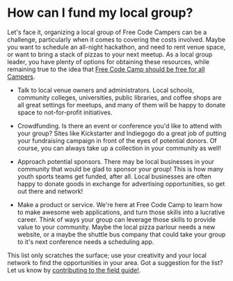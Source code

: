 # How can I fund my local group?

Let's face it, organizing a local group of Free Code Campers can be a challenge, particularly when it comes to covering the costs involved. Maybe you want to schedule an all-night hackathon, and need to rent venue space, or want to bring a stack of pizzas to your next meetup. As a local group leader, you have plenty of options for obtaining these resources, while remaining true to the idea that [Free Code Camp should be free for all Campers](http://www.freecodecamp.com/field-guide/if-free-code-camp-is-free,-how-does-it-make-money).

- Talk to local venue owners and administrators. Local schools, community colleges, universities, public libraries, and coffee shops are all great settings for meetups, and many of them will be happy to donate space to not-for-profit initiatives.

- Crowdfunding. Is there an event or conference you'd like to attend with your group? Sites like Kickstarter and Indiegogo do a great job of putting your fundraising campaign in front of the eyes of potential donors. Of course, you can always take up a collection in your community as well!

- Approach potential sponsors. There may be local businesses in your community that would be glad to sponsor your group! This is how many youth sports teams get funded, after all. Local businesses are often happy to donate goods in exchange for advertising opportunities, so get out there and network!

- Make a product or service. We're here at Free Code Camp to learn how to make awesome web applications, and turn those skills into a lucrative career. Think of ways your group can leverage those skills to provide value to your community. Maybe the local pizza parlour needs a new website, or a maybe the shuttle bus company that could take your group to it's next conference needs a scheduling app.

This list only scratches the surface; use your creativity and your local network to find the opportunities in your area. Got a suggestion for the list? Let us know by [contributing to the field guide!](http://www.freecodecamp.com/field-guide/how-can-i-contribute-to-this-guide).
